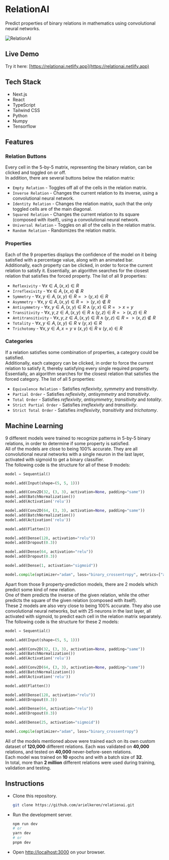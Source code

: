 # RelationAI

Predict properties of binary relations in mathematics using convolutional neural networks.

![RelationAI](https://github.com/user-attachments/assets/f1fa20b0-3417-45d1-b5e9-110ef9a14345)

## Live Demo

Try it here: [https://relationai.netlify.app](https://relationai.netlify.app)

## Tech Stack

- Next.js
- React
- TypeScript
- Tailwind CSS
- Python
- Numpy
- Tensorflow

## Features

### Relation Buttons

Every cell in the 5-by-5 matrix, representing the binary relation, can be clicked and toggled on or off.<br>
In addition, there are several buttons below the relation matrix:

- `Empty Relation` - Toggles off all of the cells in the relation matrix.
- `Inverse Relation` - Changes the current relation to its inverse, using a convolutional neural network.
- `Identity Relation` - Changes the relation matrix, such that the only toggled cells are of the main diagonal.
- `Squared Relation` - Changes the current relation to its square (composed with itself), using a convolutional neural network.
- `Universal Relation` - Toggles on all of the cells in the relation matrix.
- `Random Relation` - Randomizes the relation matrix.

### Properties

Each of the 9 properties displays the confidence of the model on it being satisfied with a percentage value, along with an animated bar.<br>
Additionally, each property can be clicked, in order to force the current relation to satisfy it. Essentially, an algorithm searches for the closest relation that satisfies the forced property.
The list of all 9 properties:

- `Reflexivity` - $∀x ∈ A, (x, x) ∈ R$
- `Irreflexivity` - $∀x ∈ A, (x, x) ∉ R$
- `Symmetry` - $∀x,y ∈ A, (x, y) ∈ R => (y, x) ∈ R$
- `Asymmetry` - $∀x,y ∈ A, (x, y) ∈ R => (y, x) ∉ R$
- `Antisymmetry` - $∀x,y ∈ A, (x, y) ∈ R ∧ (y, x) ∈ R => x = y$
- `Transitivity` - $∀x,y,z ∈ A, (x, y) ∈ R ∧ (y, z) ∈ R => (x, z) ∈ R$
- `Antitransitivity` - $∀x,y,z ∈ A, (x, y) ∈ R ∧ (y, z) ∈ R => (x, z) ∉ R$
- `Totality` - $∀x,y ∈ A, (x, y) ∈ R ∨ (y, x) ∈ R$
- `Trichotomy` - $∀x,y ∈ A, x = y ∨ (x, y) ∈ R ∨ (y, x) ∈ R$

### Categories

If a relation satisfies some combination of properties, a category could be satisfied.<br>
Additionally, each category can be clicked, in order to force the current relation to satisfy it, thereby satisfying every single required property. Essentially, an algorithm searches for the closest relation that satisfies the forced category.
The list of all 5 properties:

- `Equivalence Relation` - Satisfies _reflexivity_, _symmetry_ and _transitivity_.
- `Partial Order` - Satisfies _reflexivity_, _antisymmetry_ and _transitivity_.
- `Total Order` - Satisfies _reflexivity_, _antisymmetry_, _transitivity_ and _totality_.
- `Strict Partial Order` - Satisfies _irreflexivity_ and _transitivity_.
- `Strict Total Order` - Satisfies _irreflexivity_, _transitivity_ and _trichotomy_.

## Machine Learning

9 different models were trained to recognize patterns in 5-by-5 binary relations, in order to determine if some property is satisfied.<br>
All of the models are close to being 100% accurate. They are all convolutional neural networks with a single neuron in the last layer, activated with sigmoid to get a binary classifier.<br>
The following code is the structure for all of these 9 models:

```py
model = Sequential()

model.add(Input(shape=(5, 5, 1)))

model.add(Conv2D(32, (3, 3), activation=None, padding="same"))
model.add(BatchNormalization())
model.add(Activation('relu'))

model.add(Conv2D(64, (3, 3), activation=None, padding="same"))
model.add(BatchNormalization())
model.add(Activation('relu'))

model.add(Flatten())

model.add(Dense(128, activation="relu"))
model.add(Dropout(0.3))

model.add(Dense(64, activation="relu"))
model.add(Dropout(0.3))

model.add(Dense(1, activation="sigmoid"))

model.compile(optimizer="adam", loss="binary_crossentropy", metrics=["accuracy"])
```

Apart from those 9 property-prediction models, there are 2 models which predict some kind of new relation.<br>
One of them predicts the inverse of the given relation, while the other predicts the square of the given relation (composed with itself).<br>
These 2 models are also very close to being 100% accurate. They also use convolutional neural networks, but with 25 neurons in the last layer, all activated with sigmoid, to predict each cell in the relation matrix separately.<br>
The following code is the structure for these 2 models:

```py
model = Sequential()

model.add(Input(shape=(5, 5, 1)))

model.add(Conv2D(32, (3, 3), activation=None, padding="same"))
model.add(BatchNormalization())
model.add(Activation('relu'))

model.add(Conv2D(64, (3, 3), activation=None, padding="same"))
model.add(BatchNormalization())
model.add(Activation('relu'))

model.add(Flatten())

model.add(Dense(128, activation="relu"))
model.add(Dropout(0.3))

model.add(Dense(64, activation="relu"))
model.add(Dropout(0.3))

model.add(Dense(25, activation="sigmoid"))

model.compile(optimizer="adam", loss="binary_crossentropy")
```

All of the models mentioned above were trained each on its own custom dataset of **120,000** different relations. Each was validated on **40,000** relations, and tested on **40,000** never-before-seen relations.<br>
Each model was trained on **10** epochs and with a batch size of **32**.<br>
In total, more than **2 million** different relations were used during training, validation and testing.

## Instructions

- Clone this repository.
  ```bash
  git clone https://github.com/arielkeren/relationai.git
  ```
- Run the development server.
  ```bash
  npm run dev
  # or
  yarn dev
  # or
  pnpm dev
  ```
- Open [http://localhost:3000](http://localhost:3000) on your browser.
